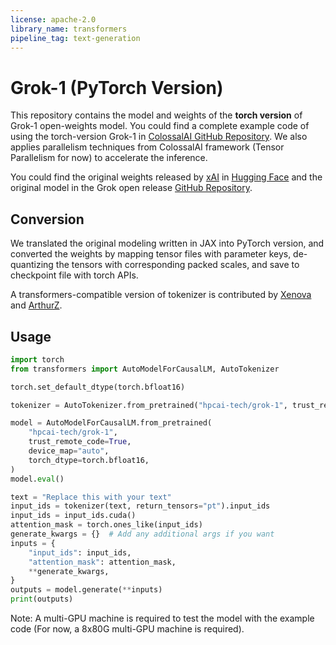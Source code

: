 ```yaml
---
license: apache-2.0
library_name: transformers
pipeline_tag: text-generation
---
```

# Grok-1 (PyTorch Version)

This repository contains the model and weights of the **torch version** of Grok-1 open-weights model. You could find a complete example code of using the torch-version Grok-1 in [ColossalAI GitHub Repository](https://github.com/hpcaitech/ColossalAI/tree/main/examples/language/grok-1). We also applies parallelism techniques from ColossalAI framework (Tensor Parallelism for now) to accelerate the inference.


You could find the original weights released by [xAI](https://x.ai/blog) in [Hugging Face](https://huggingface.co/xai-org/grok-1) and the original model in the Grok open release [GitHub Repository](https://github.com/xai-org/grok-1/tree/main).

## Conversion

We translated the original modeling written in JAX into PyTorch version, and converted the weights by mapping tensor files with parameter keys, de-quantizing the tensors with corresponding packed scales, and save to checkpoint file with torch APIs.

A transformers-compatible version of tokenizer is contributed by [Xenova](https://huggingface.co/Xenova) and [ArthurZ](https://huggingface.co/ArthurZ).

## Usage

```python
import torch
from transformers import AutoModelForCausalLM, AutoTokenizer

torch.set_default_dtype(torch.bfloat16)

tokenizer = AutoTokenizer.from_pretrained("hpcai-tech/grok-1", trust_remote_code=True)

model = AutoModelForCausalLM.from_pretrained(
    "hpcai-tech/grok-1",
    trust_remote_code=True,
    device_map="auto",
    torch_dtype=torch.bfloat16,
)
model.eval()

text = "Replace this with your text"
input_ids = tokenizer(text, return_tensors="pt").input_ids
input_ids = input_ids.cuda()
attention_mask = torch.ones_like(input_ids)
generate_kwargs = {}  # Add any additional args if you want
inputs = {
    "input_ids": input_ids,
    "attention_mask": attention_mask,
    **generate_kwargs,
}
outputs = model.generate(**inputs)
print(outputs)
```


Note: A multi-GPU machine is required to test the model with the example code (For now, a 8x80G multi-GPU machine is required).
